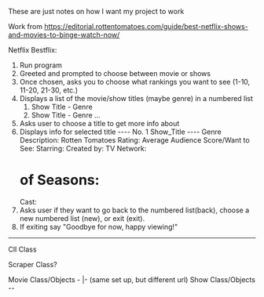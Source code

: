 These are just notes on how I want my project to work

Work from https://editorial.rottentomatoes.com/guide/best-netflix-shows-and-movies-to-binge-watch-now/


Netflix Bestflix:
1. Run program
2. Greeted and prompted to choose between movie or shows
3. Once chosen, asks you to choose what rankings you want to see (1-10, 11-20, 21-30, etc.)
4. Displays a list of the movie/show titles (maybe genre) in a numbered list
    1. Show Title - Genre
    2. Show Title - Genre
    ...
5. Asks user to choose a title to get more info about
6. Displays info for selected title
    ---- No. 1 Show_Title ----
             Genre
    Description:
    Rotten Tomatoes Rating:
    Average Audience Score/Want to See:
    Starring:
    Created by:
    TV Network:
    # of Seasons:
    Cast:
 7. Asks user if they want to go back to the numbered list(back), choose a new numbered list (new), or exit (exit).
 8. If exiting say "Goodbye for now, happy viewing!"

 --------------------------------------------------------------------------------------

 ClI Class

 Scraper Class?

 Movie Class/Objects -
                      |- (same set up, but different url)
 Show Class/Objects --
